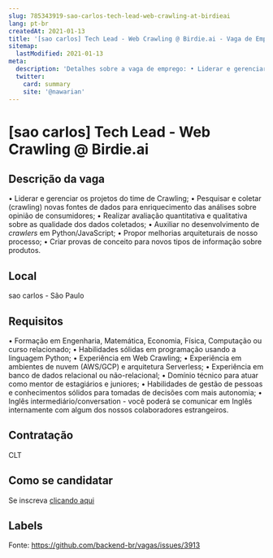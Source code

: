 ```yaml
---
slug: 785343919-sao-carlos-tech-lead-web-crawling-at-birdieai
lang: pt-br
createdAt: 2021-01-13
title: '[sao carlos] Tech Lead - Web Crawling @ Birdie.ai - Vaga de Emprego'
sitemap:
  lastModified: 2021-01-13
meta:
  description: 'Detalhes sobre a vaga de emprego: • Liderar e gerenciar os projetos do time de Crawling; • Pesquisar e coletar (crawling) novas fontes de dados para enriquecimento das análises sobre opinião de consumidores; • Realizar avaliação quantitativa e qualitativa sobre as qualidade dos dados coletados; • Auxiliar no desenvolvimento de *crawlers* em Python/JavaScript; • Propor melhorias arquiteturais de nosso processo; • Criar provas de conceito para novos tipos de informação sobre produtos.'
  twitter:
    card: summary
    site: '@nawarian'
---
```


# [sao carlos] Tech Lead - Web Crawling @ Birdie.ai

## Descrição da vaga

• Liderar e gerenciar os projetos do time de Crawling;
• Pesquisar e coletar (crawling) novas fontes de dados para enriquecimento das análises sobre opinião de consumidores;
• Realizar avaliação quantitativa e qualitativa sobre as qualidade dos dados coletados;
• Auxiliar no desenvolvimento de *crawlers* em Python/JavaScript;
• Propor melhorias arquiteturais de nosso processo;
• Criar provas de conceito para novos tipos de informação sobre produtos.

## Local

sao carlos - São Paulo

## Requisitos

• Formação em Engenharia, Matemática, Economia, Física, Computação ou curso relacionado;
• Habilidades sólidas em programação usando a linguagem Python;
• Experiência em Web Crawling;
• Experiência em ambientes de nuvem (AWS/GCP) e arquitetura Serverless;
• Experiência em banco de dados relacional ou não-relacional;
• Domínio técnico para atuar como mentor de estagiários e juniores;
• Habilidades de gestão de pessoas e conhecimentos sólidos para tomadas de decisões com mais autonomia;
• Inglês intermediário/conversation - você poderá se comunicar em Inglês internamente com algum dos nossos colaboradores estrangeiros.

## Contratação

CLT

## Como se candidatar

Se inscreva [clicando aqui](https://www.pyjobs.com.br/job/1978)

## Labels



Fonte: https://github.com/backend-br/vagas/issues/3913